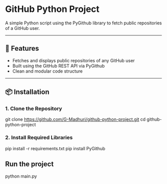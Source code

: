 # GitHub Python Project

A simple Python script using the PyGithub library to fetch public repositories of a GitHub user.

---

## 🚀 Features

- Fetches and displays public repositories of any GitHub user
- Built using the GitHub REST API via PyGithub
- Clean and modular code structure

---

## 📦 Installation

### 1. Clone the Repository

git clone https://github.com/G-Madhuri/github-python-project.git
cd github-python-project
### 2. Install Required Libraries
pip install -r requirements.txt
pip install PyGithub

## Run the project
python main.py
